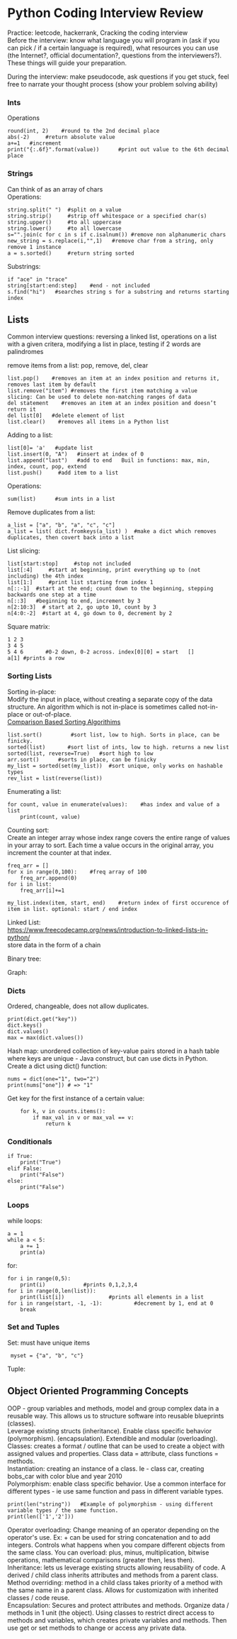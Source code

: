# Python Coding Interview Review     
Practice: leetcode, hackerrank, Cracking the coding interview    
Before the interview: know what language you will program in (ask if you can pick / if a certain language is required), what resources you can use (the Internet?, official documentation?, questions from the interviewers?). These things will guide your preparation.    

During the interview: make pseudocode, ask questions if you get stuck, feel free to narrate your thought process (show your problem solving ability)   
### Ints    
Operations    

    round(int, 2)    #round to the 2nd decimal place     
    abs(-2)     #return absolute value     
    a+=1   #increment    
    print("{:.6f}".format(value))      #print out value to the 6th decimal place    

### Strings    
Can think of as an array of chars     
Operations:    

    string.split(" ")  #split on a value    
    string.strip()     #strip off whitespace or a specified char(s)        
    string.upper()     #to all uppercase    
    string.lower()     #to all lowercase     
    s="".join(c for c in s if c.isalnum()) #remove non alphanumeric chars     
    new_string = s.replace(i,"",1)   #remove char from a string, only remove 1 instance     
    a = s.sorted()     #return string sorted       
Substrings:    

    if "ace" in "trace"      
    string[start:end:step]    #end - not included     
    s.find("hi")   #searches string s for a substring and returns starting index    
    
## Lists    
Common interview questions: reversing a linked list, operations on a list with a given critera, modifying a list in place, testing if 2 words are palindromes        

remove items from a list: pop, remove, del, clear      

    list.pop()	  #removes an item at an index position and returns it, removes last item by default         
    list.remove("item")	#removes the first item matching a value       
    slicing: Can be used to delete non-matching ranges of data        
    del statement	 #removes an item at an index position and doesn’t return it       
    del list[0]   #delete element of list   
    list.clear()	#removes all items in a Python list        
Adding to a list:   

    list[0]= 'a'   #update list    
    list.insert(0, "A")   #insert at index of 0      
    list.append("last")   #add to end   Buil in functions: max, min, index, count, pop, extend     
    list.push()     #add item to a list   
Operations:   

    sum(list)      #sum ints in a list    
Remove duplicates from a list:   

    a_list = ["a", "b", "a", "c", "c"]
    a_list = list( dict.fromkeys(a_list) )  #make a dict which removes duplicates, then covert back into a list    
List slicing:     

    list[start:stop]     #stop not included  
    list[:4]     #start at beginning, print everything up to (not including) the 4th index
    list[1:]     #print list starting from index 1   
    n[::-1]  #start at the end; count down to the beginning, stepping backwards one step at a time    
    n[::3]   #beginning to end, increment by 3   
    n[2:10:3]  # start at 2, go upto 10, count by 3     
    n[4:0:-2]  #start at 4, go down to 0, decrement by 2    
Square matrix:   

    1 2 3   
    3 4 5   
    5 4 6       #0-2 down, 0-2 across. index[0][0] = start   []    
    a[1] #prints a row 
### Sorting Lists    
Sorting in-place:     
Modify the input in place, without creating a separate copy of the data structure. An algorithm which is not in-place is sometimes called not-in-place or out-of-place.  
[Comparison Based Sorting Algorithims](https://www.cs.cmu.edu/~avrim/451f11/lectures/lect0913.pdf)    

    list.sort()         #sort list, low to high. Sorts in place, can be finicky.   
    sorted(list)       #sort list of ints, low to high. returns a new list    
    sorted(list, reverse=True)   #sort high to low    
    arr.sort()      #sorts in place, can be finicky      
    my_list = sorted(set(my_list))  #sort unique, only works on hashable types     
    rev_list = list(reverse(list))

Enumerating a list:   

    for count, value in enumerate(values):    #has index and value of a list   
        print(count, value)      

Counting sort:      
Create an integer array whose index range covers the entire range of values in your array to sort. Each time a value occurs in the original array, you increment the counter at that index.     

    freq_arr = []    
    for x in range(0,100):    #freq array of 100    
        freq_arr.append(0)   
    for i in list:    
        freq_arr[i]+=1   

    my_list.index(item, start, end)    #return index of first occurence of item in list. optional: start / end index       

Linked List:    
https://www.freecodecamp.org/news/introduction-to-linked-lists-in-python/   
store data in the form of a chain   

Binary tree:    

Graph:    

### Dicts   
Ordered, changeable, does not allow duplicates.     

    print(dict.get("key"))    
    dict.keys()    
    dict.values()    
    max = max(dict.values())
Hash map: unordered collection of key-value pairs stored in a hash table where keys are unique - Java construct, but can use dicts in Python.    
Create a dict using dict() function:    

    nums = dict(one="1", two="2")
    print(nums["one"]) # => "1"   
Get key for the first instance of a certain value:    

        for k, v in counts.items():
            if max_val in v or max_val == v:
                return k

### Conditionals   

    if True:  
        print("True")    
    elif False:     
        print("False")    
    else:  
        print("False")    
### Loops    
while loops:    

    a = 1    
    while a < 5:    
        a += 1    
        print(a)    
for:    

    for i in range(0,5):
        print(i)            #prints 0,1,2,3,4
    for i in range(0,len(list)):
        print(list[i])              #prints all elements in a list     
    for i in range(start, -1, -1):          #decrement by 1, end at 0      
        break   
### Set and Tuples    
Set: must have unique items   

     myset = {"a", "b", "c"}   
Tuple: 

## Object Oriented Programming Concepts      
OOP - group variables and methods, model and group complex data in a reusable way. This allows us to structure software into reusable blueprints (classes).   
Leverage existing structs (inheritance). Enable class specific behavior (polymorphism).  (encapsulation). Extendible and modular (overloading). 
Classes: creates a format / outline that can be used to create a object with assigned values and properties. Class data = attribute, class functions = methods.       
Instantiation: creating an instance of a class. Ie - class car, creating bobs_car with color blue and year 2010   
Polymorphism: enable class specific behavior. Use a common interface for different types - ie use same function and pass in different variable types. 

    print(len("string"))   #Example of polymorphism - using different variable types / the same function.    
    print(len(['1','2']))           
Operator overloading: Change meaning of an operator depending on the operator's use. Ex: + can be used for string concatenation and to add integers. Controls what happens when you compare different objects from the same class. You can overload: plus, minus, multiplication, bitwise operations, mathematical comparisons (greater then, less then).   
Inheritance: lets us leverage existing structs allowing reusability of code. A derived / child class inherits attributes and methods from a parent class.          
Method overriding: method in a child class takes priority of a method with the same name in a parent class. Allows for customization with inherited classes / code reuse.     
Encapsulation: Secures and protect attributes and methods. Organize data / methods in 1 unit (the object). Using classes to restrict direct access to methods and variables, which creates private variables and methods. Then use get or set methods to change or access any private data.       

